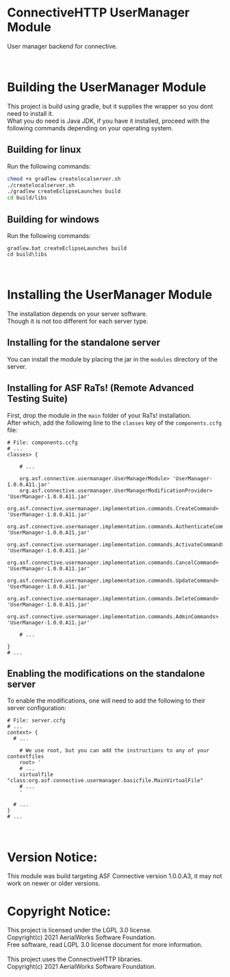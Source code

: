 # ConnectiveHTTP UserManager Module
User manager backend for connective.

<br />

# Building the UserManager Module
This project is build using gradle, but it supplies the wrapper so you dont need to install it.<br />
What you do need is Java JDK, if you have it installed, proceed with the following commands depending
on your operating system.

## Building for linux
Run the following commands:

```bash
chmod +x gradlew createlocalserver.sh
./createlocalserver.sh
./gradlew createEclipseLaunches build
cd build/libs
```

## Building for windows
Run the following commands:

```batch
gradlew.bat createEclipseLaunches build
cd build\libs
```

<br />

# Installing the UserManager Module
The installation depends on your server software.<br />
Though it is not too different for each server type.

## Installing for the standalone server
You can install the module by placing the jar in the `modules` directory of the server.

## Installing for ASF RaTs! (Remote Advanced Testing Suite)
First, drop the module in the `main` folder of your RaTs! installation.<br />
After which, add the following line to the `classes` key of the `components.ccfg` file:

```
# File: components.ccfg
# ...
classes> {

    # ...

    org.asf.connective.usermanager.UserManagerModule> 'UserManager-1.0.0.A11.jar'
    org.asf.connective.usermanager.UserManagerModificationProvider> 'UserManager-1.0.0.A11.jar'
    org.asf.connective.usermanager.implementation.commands.CreateCommand> 'UserManager-1.0.0.A11.jar'
    org.asf.connective.usermanager.implementation.commands.AuthenticateCommand> 'UserManager-1.0.0.A11.jar'
    org.asf.connective.usermanager.implementation.commands.ActivateCommand> 'UserManager-1.0.0.A11.jar'
    org.asf.connective.usermanager.implementation.commands.CancelCommand> 'UserManager-1.0.0.A11.jar'
    org.asf.connective.usermanager.implementation.commands.UpdateCommand> 'UserManager-1.0.0.A11.jar'
    org.asf.connective.usermanager.implementation.commands.DeleteCommand> 'UserManager-1.0.0.A11.jar'
    org.asf.connective.usermanager.implementation.commands.AdminCommands> 'UserManager-1.0.0.A11.jar'

    # ...

}
# ...
```

## Enabling the modifications on the standalone server
To enable the modifications, one will need to add the following to their server configuration:

```
# File: server.ccfg
# ...
context> {
  # ...

    # We use root, but you can add the instructions to any of your contextfiles
    root> '
    # ...
    virtualfile "class:org.asf.connective.usermanager.basicfile.MainVirtualFile"
    # ...
    '

  # ...
}
# ...

```

<br />

# Version Notice:
This module was build targeting ASF Connective version 1.0.0.A3,
it may not work on newer or older versions.

# Copyright Notice:
This project is licensed under the LGPL 3.0 license.<br />
Copyright(c) 2021 AerialWorks Software Foundation.<br />
Free software, read LGPL 3.0 license document for more information.<br />
<br />
This project uses the ConnectiveHTTP libraries.<br />
Copyright(c) 2021 AerialWorks Software Foundation.
